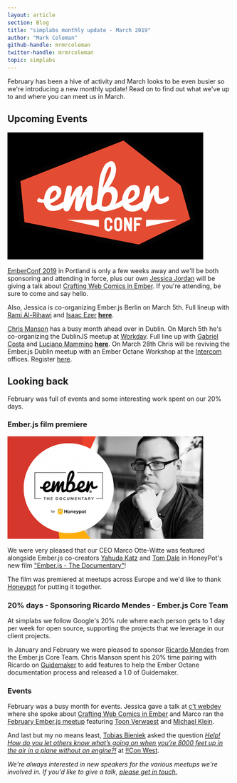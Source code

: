 ```yaml
---
layout: article
section: Blog
title: "simplabs monthly update - March 2019"
author: "Mark Coleman"
github-handle: mrmrcoleman
twitter-handle: mrmrcoleman
topic: simplabs
---
```


February has been a hive of activity and March looks to be even busier so we're introducing a new monthly update! Read on to find out what we've up to and where you can meet us in March.

<!--break-->

## Upcoming Events

![EmberConf 2019](/images/posts/2019-03-04-march-monthly-update/emberconf-logo.png)

[EmberConf 2019](https://emberconf.com/) in Portland is only a few weeks away and we'll be both sponsoring and attending in force, plus our own [Jessica Jordan](https://twitter.com/jjordan_dev) will be giving a talk about [Crafting Web Comics in Ember](https://emberconf.com/speakers.html#jessica-jordan). If you're attending, be sure to come and say hello.

Also, Jessica is co-organizing Ember.js Berlin on March 5th. Full lineup with [Rami Al-Rihawi](https://twitter.com/rrihawi_) and [Isaac Ezer](https://twitter.com/isaacezer) [**here**](https://www.meetup.com/Ember-js-Berlin/events/258984499/).

[Chris Manson](https://www.twitter.com/real_ate) has a busy month ahead over in Dublin. On March 5th he's co-organizing the DublinJS meetup at [Workday](https://twitter.com/workday). Full line up with [Gabriel Costa](https://twitter.com/gcgoncalves) and [Luciano Mammino](https://twitter.com/loige) [**here**](https://www.meetup.com/DublinJS/events/fbllfpyzfbhb/). On March 28th Chris will be reviving the Ember.js Dublin meetup with an Ember Octane Workshop at the [Intercom](https://twitter.com/intercom) offices. Register [here](https://www.meetup.com/emberjsdublin/events/259356879/).

## Looking back

February was full of events and some interesting work spent on our 20% days.

### Ember.js film premiere

![Ember.js - The Documentary](/images/posts/2019-03-04-march-monthly-update/emberjs-documentary.png)

We were very pleased that our CEO Marco Otte-Witte was featured alongside Ember.js co-creators [Yahuda Katz](https://twitter.com/wycats) and [Tom Dale](https://twitter.com/tomdale) in HoneyPot's new film ["Ember.js - The Documentary"](https://www.youtube.com/watch?v=Cvz-9ccflKQ)!

The film was premiered at meetups across Europe and we'd like to thank [Honeypot](https://twitter.com/honeypotio) for putting it together.

### 20% days - Sponsoring Ricardo Mendes - Ember.js Core Team

At simplabs we follow Google's 20% rule where each person gets to 1 day per week for open source, supporting the projects that we leverage in our client projects.

In January and February we were pleased to sponsor [Ricardo Mendes](https://twitter.com/locks) from the Ember.js Core Team. Chris Manson spent his 20% time pairing with Ricardo on [Guidemaker](https://github.com/empress/guidemaker) to add features to help the Ember Octane documentation process and released a 1.0 of Guidemaker.

### Events

February was a busy month for events. Jessica gave a talk at [c't webdev](https://twitter.com/ct_webdev) where she spoke about [Crafting Web Comics in Ember](https://ctwebdev.de/programm.html#slot-21) and Marco ran the [February Ember.js meetup](https://www.meetup.com/Ember-js-Munich/events/258726028/) featuring [Toon Verwaest](https://twitter.com/tverwaes) and [Michael Klein](https://twitter.com/LevelbossMike).

And last but my no means least, [Tobias Bieniek](https://twitter.com/tobiasbieniek) asked the question [_Help! How do you let others know what’s going on when you’re 8000 feet up in the air in a plane without an engine?!_](http://bangbangcon.com/west/speakers/#tobias-bieniek) at [!!Con West](https://twitter.com/bangbangconwest).

_We're always interested in new speakers for the various meetups we're involved in. If you'd like to give a talk, [please get in touch.](https://simplabs.com/contact/index.html)_